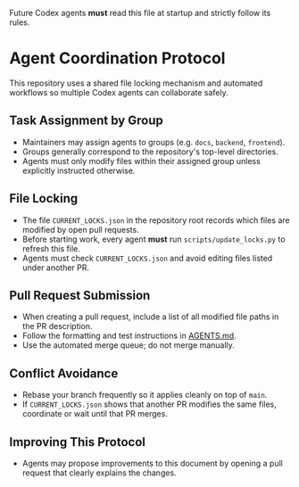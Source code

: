 Future Codex agents **must** read this file at startup and strictly follow its rules.

# Agent Coordination Protocol

This repository uses a shared file locking mechanism and automated workflows so multiple Codex agents can collaborate safely.

## Task Assignment by Group
- Maintainers may assign agents to groups (e.g. `docs`, `backend`, `frontend`).
- Groups generally correspond to the repository's top-level directories.
- Agents must only modify files within their assigned group unless explicitly instructed otherwise.

## File Locking
- The file `CURRENT_LOCKS.json` in the repository root records which files are modified by open pull requests.
- Before starting work, every agent **must** run `scripts/update_locks.py` to refresh this file.
- Agents must check `CURRENT_LOCKS.json` and avoid editing files listed under another PR.

## Pull Request Submission
- When creating a pull request, include a list of all modified file paths in the PR description.
- Follow the formatting and test instructions in [AGENTS.md](AGENTS.md).
- Use the automated merge queue; do not merge manually.

## Conflict Avoidance
- Rebase your branch frequently so it applies cleanly on top of `main`.
- If `CURRENT_LOCKS.json` shows that another PR modifies the same files, coordinate or wait until that PR merges.

## Improving This Protocol
- Agents may propose improvements to this document by opening a pull request that clearly explains the changes.

